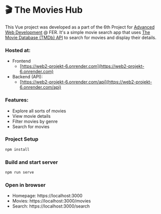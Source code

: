 # 🎬 The Movies Hub

This Vue project was developed as a part of the 6th Project for [Advanced Web Development](https://www.fer.unizg.hr/en/course/awd) @ FER.
It's a simple movie search app that uses [The Movie Database (TMDb) API](https://www.themoviedb.org/documentation/api) to search for movies and display their details.


### Hosted at:
* Frontend
  * [https://web2-projekt-6.onrender.com](https://web2-projekt-6.onrender.com)
* Backend (API):
  * [https://web2-projekt-6.onrender.com/api](https://web2-projekt-6.onrender.com/api)

### Features:
* Explore all sorts of movies
* View movie details
* Filter movies by genre
* Search for movies

### Project Setup

```sh
npm install
```

### Build and start server

```sh
npm run serve
```

### Open in browser
* Homepage: https://localhost:3000
* Movies: https://localhost:3000/movies
* Search: https://localhost:3000/search
